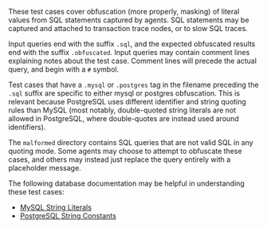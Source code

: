 These test cases cover obfuscation (more properly, masking) of literal values
from SQL statements captured by agents. SQL statements may be captured and
attached to transaction trace nodes, or to slow SQL traces.

Input queries end with the suffix `.sql`, and the expected obfuscated results
end with the suffix `.obfuscated`. Input queries may contain comment lines
explaining notes about the test case. Comment lines will precede the actual
query, and begin with a `#` symbol.

Test cases that have a `.mysql` or `.postgres` tag in the filename preceding the
`.sql` suffix are specific to either mysql or postgres obfuscation. This is
relevant because PostgreSQL uses different identifier and string quoting rules
than MySQL (most notably, double-quoted string literals are not allowed in
PostgreSQL, where double-quotes are instead used around identifiers).

The `malformed` directory contains SQL queries that are not valid SQL in any
quoting mode. Some agents may choose to attempt to obfuscate these cases, and
others may instead just replace the query entirely with a placeholder message.

The following database documentation may be helpful in understanding these test
cases:
* [MySQL String Literals](http://dev.mysql.com/doc/refman/5.5/en/string-literals.html)
* [PostgreSQL String Constants](http://www.postgresql.org/docs/8.2/static/sql-syntax-lexical.html#SQL-SYNTAX-CONSTANTS)
